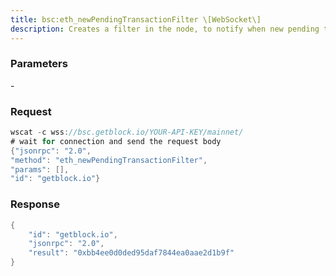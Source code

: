 ```yaml
---
title: bsc:eth_newPendingTransactionFilter \[WebSocket\]
description: Creates a filter in the node, to notify when new pending transactionsarrive. To check if the state has changed, call eth_getFilterChanges.
---
```


### Parameters


\-

### Request

``` java
wscat -c wss://bsc.getblock.io/YOUR-API-KEY/mainnet/ 
# wait for connection and send the request body 
{"jsonrpc": "2.0",
"method": "eth_newPendingTransactionFilter",
"params": [],
"id": "getblock.io"}
```

###  Response

``` java
{
    "id": "getblock.io",
    "jsonrpc": "2.0",
    "result": "0xbb4ee0d0ded95daf7844ea0aae2d1b9f"
}
```


